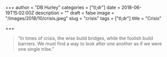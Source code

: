 +++
author = "DB Hurley"
categories = ["tl;dr"]
date = 2018-06-19T15:02:00Z
description = ""
draft = false
image = "/images/2018/10/crisis.jpeg"
slug = "crisis"
tags = ["tl;dr"]
title = "Crisis"

+++


> “In times of crisis, the wise build bridges, while the foolish build barriers. We must find a way to look after one another as if we were one single tribe.”

